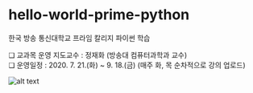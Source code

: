 # hello-world-prime-python
한국 방송 통신대학교 프라임 칼리지 파이썬 학습

❏ 교과목 운영 지도교수 : 정재화 (방송대 컴퓨터과학과 교수) <br/>
❏ 운영일정 : 2020. 7. 21.(화) ~ 9. 18.(금) (매주 화, 목 순차적으로 강의 업로드)




![alt text](https://github.com/yongdae/hello-world-prime-python/blob/master/images/Description.png)
